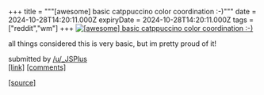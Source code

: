 +++
title = """[awesome] basic catppuccino color coordination :-)"""
date = 2024-10-28T14:20:11.000Z
expiryDate = 2024-10-28T14:20:11.000Z
tags = ["reddit","wm"]
+++
[![[awesome] basic catppuccino color coordination :-)](https://preview.redd.it/iqkbu79iaixd1.png?width=640&crop=smart&auto=webp&s=74702e6c79c528d5b4908922ba587c34a7d1150a "[awesome] basic catppuccino color coordination :-)")](https://www.reddit.com/r/unixporn/comments/1ge386v/awesome_basic_catppuccino_color_coordination/)

all things considered this is very basic, but im pretty proud of it!

submitted by [/u/\_JSPlus](https://www.reddit.com/user/_JSPlus)  
[\[link\]](https://i.redd.it/iqkbu79iaixd1.png) [\[comments\]](https://www.reddit.com/r/unixporn/comments/1ge386v/awesome_basic_catppuccino_color_coordination/)

[[source]](https://www.reddit.com/r/unixporn/comments/1ge386v/awesome_basic_catppuccino_color_coordination/)
